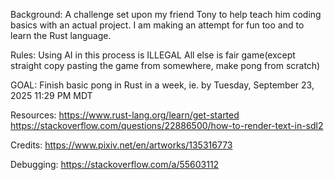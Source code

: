 Background:
A challenge set upon my friend Tony to help teach him coding basics with an actual project. I am making an attempt for fun too and to learn the Rust language.

Rules: 
Using AI in this process is ILLEGAL
All else is fair game(except straight copy pasting the game from somewhere, make pong from scratch)

GOAL: Finish basic pong in Rust in a week, ie. by Tuesday, September 23, 2025 11:29 PM MDT


Resources:
https://www.rust-lang.org/learn/get-started
https://stackoverflow.com/questions/22886500/how-to-render-text-in-sdl2

Credits:
https://www.pixiv.net/en/artworks/135316773

Debugging:
https://stackoverflow.com/a/55603112
